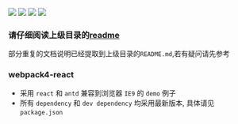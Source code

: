 ![](https://img.shields.io/npm/v/webpack.svg?label=webpack)
![](https://img.shields.io/npm/v/react.svg?label=react)
![](https://img.shields.io/npm/v/antd.svg?label=antd)
![](https://img.shields.io/npm/v/prettier.svg?label=prettier)

### 请仔细阅读上级目录的[readme](../)
部分重复的文档说明已经提取到上级目录的`README.md`,若有疑问请先参考

### webpack4-react
* 采用 `react` 和 `antd` 兼容到浏览器 `IE9` 的 `demo` 例子
* 所有 `dependency` 和 `dev dependency` 均采用最新版本, 具体请见 `package.json`
